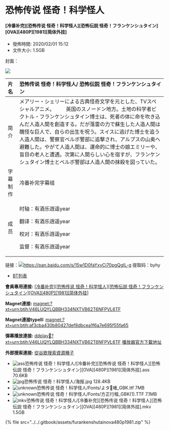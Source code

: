 # 恐怖传说 怪奇！科学怪人

#### \[冷番补完\]\[恐怖传说 怪奇！科学怪人\]\[恐怖伝説 怪奇！フランケンシュタイン\]\[OVA\]\[480P\]\[1981\]\[简体外挂\]

* 發佈時間: 2020/02/01 15:12
* 文件大小: 1.5GB           

 封面：

![](https://s2.ax1x.com/2020/02/01/1GZlIe.jpg)



<table>
  <thead>
    <tr>
      <th style="text-align:left">&#x7247;&#x540D;</th>
      <th style="text-align:left">&#x6050;&#x6016;&#x4F20;&#x8BF4; &#x602A;&#x5947;&#xFF01;&#x79D1;&#x5B66;&#x602A;&#x4EBA;/
        &#x6050;&#x6016;&#x4F1D;&#x8AAC; &#x602A;&#x5947;&#xFF01;&#x30D5;&#x30E9;&#x30F3;&#x30B1;&#x30F3;&#x30B7;&#x30E5;&#x30BF;&#x30A4;&#x30F3;</th>
    </tr>
  </thead>
  <tbody>
    <tr>
      <td style="text-align:left">&#x7B80;&#x4ECB;</td>
      <td style="text-align:left">&#x30E1;&#x30A2;&#x30EA;&#x30FC;&#x30FB;&#x30B7;&#x30A7;&#x30EA;&#x30FC;&#x306B;&#x3088;&#x308B;&#x53E4;&#x5178;&#x602A;&#x5947;&#x6587;&#x5B66;&#x3092;&#x5143;&#x3068;&#x3057;&#x305F;&#x3001;TV&#x30B9;&#x30DA;&#x30B7;&#x30E3;&#x30EB;&#x30A2;&#x30CB;&#x30E1;&#x3002;
        &#x3000;&#x3000;&#x82F1;&#x56FD;&#x306E;&#x30B9;&#x30CE;&#x30FC;&#x30C9;&#x30F3;&#x5730;&#x65B9;&#x3002;&#x571F;&#x5730;&#x306E;&#x79D1;&#x5B66;&#x8005;&#x30D3;&#x30AF;&#x30C8;&#x30EB;&#x30FB;&#x30D5;&#x30E9;&#x30F3;&#x30B1;&#x30F3;&#x30B7;&#x30E5;&#x30BF;&#x30A4;&#x30F3;&#x535A;&#x58EB;&#x306F;&#x3001;&#x6B7B;&#x8005;&#x306E;&#x4F53;&#x306B;&#x547D;&#x3092;&#x5439;&#x304D;&#x8FBC;&#x3093;&#x3060;&#x4EBA;&#x9020;&#x4EBA;&#x9593;&#x3092;&#x5275;&#x9020;&#x3059;&#x308B;&#x3002;&#x3060;&#x304C;&#x843D;&#x96F7;&#x306E;&#x529B;&#x3067;&#x8607;&#x751F;&#x3057;&#x305F;&#x4EBA;&#x9020;&#x4EBA;&#x9593;&#x306F;&#x919C;&#x602A;&#x306A;&#x5DE8;&#x4EBA;&#x3067;&#x3001;&#x81EA;&#x3089;&#x306E;&#x51FA;&#x751F;&#x3092;&#x546A;&#x3046;&#x3002;&#x30B9;&#x30A4;&#x30B9;&#x306B;&#x9003;&#x3052;&#x305F;&#x535A;&#x58EB;&#x3092;&#x8FFD;&#x3046;&#x4EBA;&#x9020;&#x4EBA;&#x9593;&#x306F;&#x3001;&#x8B66;&#x5BDF;&#x5B98;&#x30D9;&#x30EB;&#x30DC;&#x8B66;&#x90E8;&#x306B;&#x8FFD;&#x6483;&#x3055;&#x308C;&#x3001;&#x30A2;&#x30EB;&#x30D7;&#x30B9;&#x306E;&#x5C71;&#x5965;&#x3078;&#x907F;&#x96E3;&#x3057;&#x305F;&#x3002;&#x3084;&#x304C;&#x3066;&#x4EBA;&#x9020;&#x4EBA;&#x9593;&#x306F;&#x3001;&#x904B;&#x547D;&#x7684;&#x306B;&#x535A;&#x58EB;&#x306E;&#x5A18;&#x30A8;&#x30DF;&#x30EA;&#x30FC;&#x3084;&#x3001;&#x76F2;&#x76EE;&#x306E;&#x8001;&#x4EBA;&#x3068;&#x906D;&#x9047;&#x3002;&#x6B21;&#x7B2C;&#x306B;&#x4EBA;&#x9593;&#x3089;&#x3057;&#x3044;&#x5FC3;&#x3092;&#x5BBF;&#x3059;&#x304C;&#x3001;&#x30D5;&#x30E9;&#x30F3;&#x30B1;&#x30F3;&#x30B7;&#x30E5;&#x30BF;&#x30A4;&#x30F3;&#x535A;&#x58EB;&#x3068;&#x30D9;&#x30EB;&#x30DC;&#x8B66;&#x90E8;&#x306F;&#x4EBA;&#x9020;&#x4EBA;&#x9593;&#x306E;&#x62B9;&#x6BBA;&#x3092;&#x56F3;&#x3063;&#x3066;&#x3044;&#x305F;&#x3002;</td>
    </tr>
    <tr>
      <td style="text-align:left">&#x5B57;&#x5E55;&#x5236;&#x4F5C;</td>
      <td style="text-align:left">&#x51B7;&#x756A;&#x8865;&#x5B8C;&#x5B57;&#x5E55;&#x7EC4;</td>
    </tr>
    <tr>
      <td style="text-align:left">&#x6210;&#x5458;</td>
      <td style="text-align:left">
        <p>&#x65F6;&#x8F74;&#xFF1A;&#x6709;&#x9152;&#x4E50;&#x900D;&#x9065;year</p>
        <p>&#x7FFB;&#x8BD1;&#xFF1A;&#x6709;&#x9152;&#x4E50;&#x900D;&#x9065;year</p>
        <p>&#x6821;&#x5BF9;&#xFF1A;&#x6709;&#x9152;&#x4E50;&#x900D;&#x9065;year</p>
        <p>&#x76D1;&#x7763;&#xFF1A;&#x6709;&#x9152;&#x4E50;&#x900D;&#x9065;year</p>
      </td>
    </tr>
  </tbody>
</table>

 链接：![](file:///C:\Users\xiaoh\AppData\Roaming\Tencent\TIM\Temp\%W@GJ$ACOF%28TYDYECOKVDYB.png)https://pan.baidu.com/s/15w1D0faYxyCj70pgQgIL-g 提取码：byhy

* [BT列表](https://share.dmhy.org/topics/view/534031_OVA_480P_1981.html#tabs-1)

**會員專用連接:** [\[冷番补完\]\[恐怖传说 怪奇！科学怪人\]\[恐怖伝説 怪奇！フランケンシュタイン\]\[OVA\]\[480P\]\[1981\]\[简体外挂\]](https://dl.dmhy.org/2020/02/01/af3cba430b80427def8dbcea1f6a7e695f55fa65.torrent)

**Magnet連接:** [magnet:?xt=urn:btih:V46LUQYLQBBH334NXTVB62T6NFPVL6TF](magnet:?xt=urn:btih:V46LUQYLQBBH334NXTVB62T6NFPVL6TF&dn=&tr=http%3A%2F%2F104.238.198.186%3A8000%2Fannounce&tr=udp%3A%2F%2F104.238.198.186%3A8000%2Fannounce&tr=http%3A%2F%2Ftracker.openbittorrent.com%3A80%2Fannounce&tr=udp%3A%2F%2Ftracker3.itzmx.com%3A6961%2Fannounce&tr=http%3A%2F%2Ftracker4.itzmx.com%3A2710%2Fannounce&tr=http%3A%2F%2Ftracker.publicbt.com%3A80%2Fannounce&tr=http%3A%2F%2Ftracker.prq.to%2Fannounce&tr=http%3A%2F%2Fopen.acgtracker.com%3A1096%2Fannounce&tr=https%3A%2F%2Ft-115.rhcloud.com%2Fonly_for_ylbud&tr=http%3A%2F%2Ftracker1.itzmx.com%3A8080%2Fannounce&tr=http%3A%2F%2Ftracker2.itzmx.com%3A6961%2Fannounce&tr=udp%3A%2F%2Ftracker1.itzmx.com%3A8080%2Fannounce&tr=udp%3A%2F%2Ftracker2.itzmx.com%3A6961%2Fannounce&tr=udp%3A%2F%2Ftracker3.itzmx.com%3A6961%2Fannounce&tr=udp%3A%2F%2Ftracker4.itzmx.com%3A2710%2Fannounce)

**Magnet連接typeII:** [magnet:?xt=urn:btih:af3cba430b80427def8dbcea1f6a7e695f55fa65](magnet:?xt=urn:btih:af3cba430b80427def8dbcea1f6a7e695f55fa65)

**彈幕播放連接:** [ddplay:magnet:?xt=urn:btih:V46LUQYLQBBH334NXTVB62T6NFPVL6TF](ddplay:magnet:?xt=urn:btih:V46LUQYLQBBH334NXTVB62T6NFPVL6TF&dn=&tr=http%3A%2F%2F104.238.198.186%3A8000%2Fannounce&tr=udp%3A%2F%2F104.238.198.186%3A8000%2Fannounce&tr=http%3A%2F%2Ftracker.openbittorrent.com%3A80%2Fannounce&tr=udp%3A%2F%2Ftracker3.itzmx.com%3A6961%2Fannounce&tr=http%3A%2F%2Ftracker4.itzmx.com%3A2710%2Fannounce&tr=http%3A%2F%2Ftracker.publicbt.com%3A80%2Fannounce&tr=http%3A%2F%2Ftracker.prq.to%2Fannounce&tr=http%3A%2F%2Fopen.acgtracker.com%3A1096%2Fannounce&tr=https%3A%2F%2Ft-115.rhcloud.com%2Fonly_for_ylbud&tr=http%3A%2F%2Ftracker1.itzmx.com%3A8080%2Fannounce&tr=http%3A%2F%2Ftracker2.itzmx.com%3A6961%2Fannounce&tr=udp%3A%2F%2Ftracker1.itzmx.com%3A8080%2Fannounce&tr=udp%3A%2F%2Ftracker2.itzmx.com%3A6961%2Fannounce&tr=udp%3A%2F%2Ftracker3.itzmx.com%3A6961%2Fannounce&tr=udp%3A%2F%2Ftracker4.itzmx.com%3A2710%2Fannounce) [播放器官方下載地址](http://www.dandanplay.com/?from=dmhy)

**外部搜索連接:** [從谷歌搜索資源種子](https://www.google.com/search?oe=utf-8&q=af3cba430b80427def8dbcea1f6a7e695f55fa65)

* ![ass](https://share.dmhy.org/images/icon/ass.gif)恐怖传说 怪奇！科学怪人/\[冷番补完\]\[恐怖传说 怪奇！科学怪人\]\[恐怖伝説 怪奇！フランケンシュタイン\]\[OVA\]\[480P\]\[1981\]\[简体外挂\].ass 70.6KB
* ![jpg](https://share.dmhy.org/images/icon/jpg.gif)恐怖传说 怪奇！科学怪人/海报.jpg 128.4KB
* ![unknown](https://share.dmhy.org/images/icon/unknown.gif)恐怖传说 怪奇！科学怪人/Fonts/よタ堵\_GBK.ttf 7MB
* ![unknown](https://share.dmhy.org/images/icon/unknown.gif)恐怖传说 怪奇！科学怪人/Fonts/方正行楷\_GBK\(1\).TTF 7.1MB
* ![mkv](https://share.dmhy.org/images/icon/mkv.gif)恐怖传说 怪奇！科学怪人/\[冷番补完\]\[恐怖传说 怪奇！科学怪人\]\[恐怖伝説 怪奇！フランケンシュタイン\]\[OVA\]\[480P\]\[1981\]\[简体外挂\].mkv 1.5GB

{% file src="../../.gitbook/assets/furankenshutainova480p1981.zip" %}

